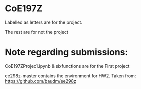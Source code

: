 # CoE197Z

Labelled as letters are for the project.

The rest are for not the project


# Note regarding submissions:

CoE197ZProjec1.ipynb & sixfunctions are for the First project

ee298z-master contains the environment for HW2. Taken from: https://github.com/baudm/ee298z

